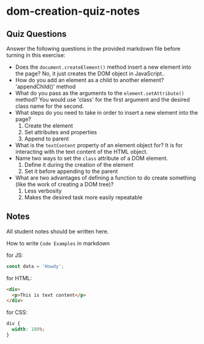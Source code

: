 # dom-creation-quiz-notes

## Quiz Questions

Answer the following questions in the provided markdown file before turning in this exercise:

- Does the `document.createElement()` method insert a new element into the page?
  No, it just creates the DOM object in JavaScript..
- How do you add an element as a child to another element?
  'appendChild()' method
- What do you pass as the arguments to the `element.setAttribute()` method?
  You would use 'class' for the first argument and the desired class name for the second.
- What steps do you need to take in order to insert a new element into the page?
  1. Create the element
  2. Set attributes and properties
  3. Append to parent
- What is the `textContent` property of an element object for?
  It is for interacting with the text content of the HTML object.
- Name two ways to set the `class` attribute of a DOM element.
  1. Define it during the creation of the element
  2. Set it before appending to the parent
- What are two advantages of defining a function to do create something (like the work of creating a DOM tree)?
  1. Less verbosity
  2. Makes the desired task more easily repeatable

## Notes

All student notes should be written here.

How to write `Code Examples` in markdown

for JS:

```javascript
const data = 'Howdy';
```

for HTML:

```html
<div>
  <p>This is text content</p>
</div>
```

for CSS:

```css
div {
  width: 100%;
}
```
